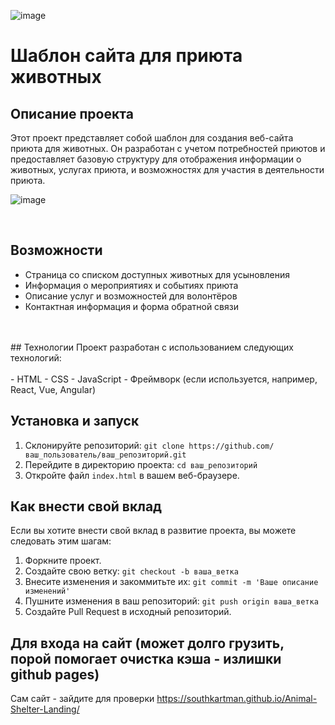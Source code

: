 ![image](https://github.com/SouthKartman/Animal-Shelter-Landing/assets/93534577/e6098345-00dd-4f58-80b8-45e13662d2ce)
# Шаблон сайта для приюта животных

## Описание проекта

Этот проект представляет собой шаблон для создания веб-сайта приюта для животных. Он разработан с учетом потребностей приютов и предоставляет базовую структуру для отображения информации о животных, услугах приюта, и возможностях для участия в деятельности приюта.
<br>

![image](https://github.com/SouthKartman/Animal-Shelter-Landing/assets/93534577/73f3aca6-3546-4c06-bb25-b2f2c43827f1)

<br>

## Возможности

- Страница со списком доступных животных для усыновления
- Информация о мероприятиях и событиях приюта
- Описание услуг и возможностей для волонтёров
- Контактная информация и форма обратной связи
<br>
 
<br>
## Технологии
Проект разработан с использованием следующих технологий:
<br>
  
<br>
- HTML
- CSS
- JavaScript
- Фреймворк (если используется, например, React, Vue, Angular)

## Установка и запуск

1. Склонируйте репозиторий: `git clone https://github.com/ваш_пользователь/ваш_репозиторий.git`
2. Перейдите в директорию проекта: `cd ваш_репозиторий`
3. Откройте файл `index.html` в вашем веб-браузере.

## Как внести свой вклад

Если вы хотите внести свой вклад в развитие проекта, вы можете следовать этим шагам:

1. Форкните проект.
2. Создайте свою ветку: `git checkout -b ваша_ветка`
3. Внесите изменения и закоммитьте их: `git commit -m 'Ваше описание изменений'`
4. Пушните изменения в ваш репозиторий: `git push origin ваша_ветка`
5. Создайте Pull Request в исходный репозиторий.

## Для входа на сайт (может долго грузить, порой помогает очистка кэша - излишки github pages)

Сам сайт - зайдите для проверки https://southkartman.github.io/Animal-Shelter-Landing/
